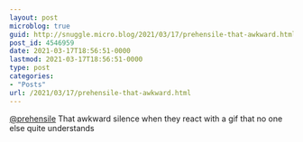 ```yaml
---
layout: post
microblog: true
guid: http://snuggle.micro.blog/2021/03/17/prehensile-that-awkward.html
post_id: 4546959
date: 2021-03-17T18:56:51-0000
lastmod: 2021-03-17T18:56:51-0000
type: post
categories:
- "Posts"
url: /2021/03/17/prehensile-that-awkward.html
---
```

<p><span class="h-card" translate="no"><a href="https://tech.lgbt/@prehensile" class="u-url mention">@<span>prehensile</span></a></span> That awkward silence when they react with a gif that no one else quite understands</p>
